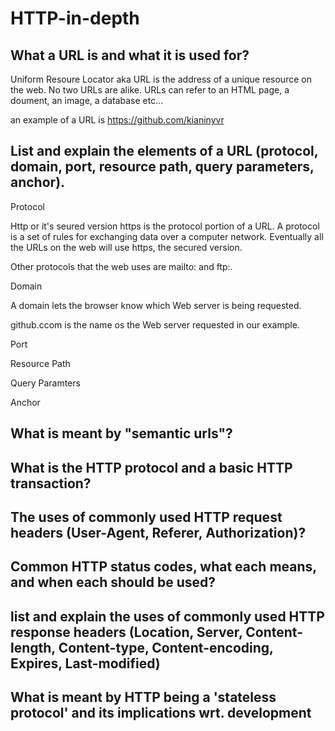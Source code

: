 # HTTP-in-depth

## What a URL is and what it is used for?

Uniform Resoure Locator aka URL is the address of a unique resource on the web. No two URLs are alike. URLs can refer to an HTML page, a doument, an image, a database etc...

an example of a URL is https://github.com/kianinyvr


## List and explain the elements of a URL (protocol, domain, port, resource path, query parameters, anchor).

Protocol

Http or it's seured version https is the protocol portion of a URL. A protocol is a set of rules for exchanging data over a computer network. Eventually all the URLs on the web will use https, the secured version.

Other protocols that the web uses are mailto: and ftp:.

Domain

A domain lets the browser know which Web server is being requested. 

github.ccom is the name os the Web server requested in our example. 

Port

Resource Path

Query Paramters

Anchor


## What is meant by "semantic urls"?
 
## What is the HTTP protocol and a basic HTTP transaction?

## The uses of commonly used HTTP request headers (User-Agent, Referer, Authorization)?


## Common HTTP status codes, what each means, and when each should be used?


## list and explain the uses of commonly used HTTP response headers (Location, Server, Content-length, Content-type, Content-encoding, Expires, Last-modified)

## What is meant by HTTP being a 'stateless protocol' and its implications wrt. development
